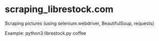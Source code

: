 # scraping_librestock.com
Scraping pictures (using selenium.webdriver, BeautifulSoup, requests)

Example: python3 librestock.py coffee 
